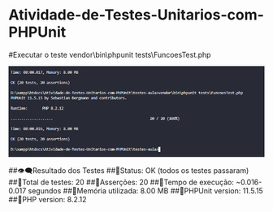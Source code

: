 # Atividade-de-Testes-Unitarios-com-PHPUnit
#Executar o teste
vendor\bin\phpunit tests\FuncoesTest.php

<p align="center">
<img src="https://github.com/JohnnyMatheus/Atividade-de-Testes-Unitarios-com-PHPUnit/blob/main/image.png"/>
</p>

##👁️‍🗨️Resultado dos Testes
##🔸Status: OK (todos os testes passaram)
##🔸Total de testes: 20
##🔸Asserções: 20
##🔸Tempo de execução: ~0.016-0.017 segundos
##🔸Memória utilizada: 8.00 MB
##🔸PHPUnit version: 11.5.15
##🔸PHP version: 8.2.12